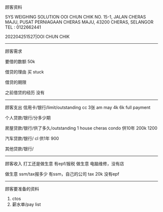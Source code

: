 顾客资料

SYS WEIGHING SOLUTION 
OOI CHUN CHIK NO. 15-1, JALAN CHERAS MAJU, PUSAT PERNIAGAAN CHERAS MAJU, 43200 CHERAS, SELANGOR TEL : 0122662441


202204251527|OOI CHUN CHIK

-----------------
顾客需求


要借的数额
50k

借贷的理由
买 stuck

借贷的期限

之前借贷的经历
没有


--------------
顾客支出
信用卡/银行/limit/outstanding
cc 3张
am may 
4k 6k full payment

个人贷款/银行/分多少期

房屋贷款/银行/供了多久/outstanding
1 house cheras condo 供10年
200k
1200

汽车贷款/银行/
cl 供1年
900

其他贷款/银行/

-----------
顾客收入
打工还是做生意
有epf/报税
做生意 电脑维修，没有店

做生意 ssm/tax报多少
有ssm，自己的公司
tax 20k
没有epf

-------
顾客要准备的资料
1. ctos
2. 薪水单/pay list




